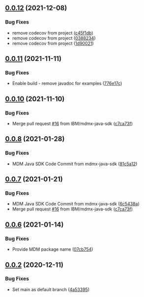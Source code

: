 ## [0.0.12](https://github.com/IBM/mdm-java-sdk/compare/0.0.11...0.0.12) (2021-12-08)


### Bug Fixes

* remove codecov from project ([c45f1db](https://github.com/IBM/mdm-java-sdk/commit/c45f1db4ccac04171002387997c38cb4fc070d31))
* remove codecov from project ([0388234](https://github.com/IBM/mdm-java-sdk/commit/0388234628c7b6bc1b91f9820339897c1f091913))
* remove codecov from project ([1d90021](https://github.com/IBM/mdm-java-sdk/commit/1d90021bebc4dec08a2538bb17014f936e67680a))

## [0.0.11](https://github.com/IBM/mdm-java-sdk/compare/0.0.10...0.0.11) (2021-11-11)


### Bug Fixes

* Enable build - remove javadoc for examples ([776e17c](https://github.com/IBM/mdm-java-sdk/commit/776e17cb780ce56571bd82117830f2acef992602))

## [0.0.10](https://github.com/IBM/mdm-java-sdk/compare/0.0.9...0.0.10) (2021-11-10)


### Bug Fixes

* Merge pull request [#16](https://github.com/IBM/mdm-java-sdk/issues/16) from IBM/mdmx-java-sdk ([c7ca73f](https://github.com/IBM/mdm-java-sdk/commit/c7ca73f020031138d45365976c421b560fab2aa9))

## [0.0.8](https://github.com/IBM/mdm-java-sdk/compare/0.0.7...0.0.8) (2021-01-28)


### Bug Fixes

* MDM Java SDK Code Commit from mdmx-java-sdk ([81c5a12](https://github.com/IBM/mdm-java-sdk/commit/81c5a124bd690a70876480a4d2e1e3170f25c722))

## [0.0.7](https://github.com/IBM/mdm-java-sdk/compare/0.0.6...0.0.7) (2021-01-21)


### Bug Fixes

* MDM Java SDK Code Commit from mdmx-java-sdk ([6c5438a](https://github.com/IBM/mdm-java-sdk/commit/6c5438ae14e7eaeb18a2e659a5462f1c380cd70b))
* Merge pull request [#16](https://github.com/IBM/mdm-java-sdk/issues/16) from IBM/mdmx-java-sdk ([c7ca73f](https://github.com/IBM/mdm-java-sdk/commit/c7ca73f020031138d45365976c421b560fab2aa9))

## [0.0.6](https://github.com/IBM/mdm-java-sdk/compare/0.0.5...0.0.6) (2021-01-14)


### Bug Fixes

* Provide MDM package name ([07cb754](https://github.com/IBM/mdm-java-sdk/commit/07cb754dcf6da52fd0d9a00b59e4f54d4fe9215e))

## [0.0.2](https://github.com/IBM/mdm-java-sdk/compare/v0.0.1...0.0.2) (2020-12-11)


### Bug Fixes

* Set main as default branch ([4a53395](https://github.com/IBM/mdm-java-sdk/commit/4a53395fbf009d76d673fa80c8caf406c57db59b))
